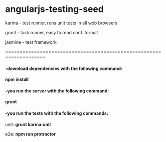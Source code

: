 # angularjs-testing-seed
<p>karma - test runner, runs unit tests in all web browsers</p>
<p>grunt - task runner, easy to read conf. format</p>
<p>jasmine - test framework</p>

====================================================================

<h4>-download dependencies with the following command:</h4>
<strong>npm install</strong>

<h4>-you run the server with the following command:</h4>
<strong>grunt</strong>

<h4>-you run the tests with the following commands:</h4>
<p>unit: <strong>grunt karma:unit</strong></p>
<p>e2e: <strong>npm run protractor</strong></p>
